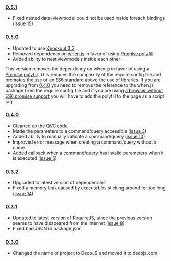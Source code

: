 
### [0.5.1](https://github.com/decojs/DecoJS/releases/tag/v0.5.1)

 * Fixed nested data-viewmodel could not be used inside foreach bindings ([issue 15](https://github.com/decojs/DecoJS/issues/15))



### [0.5.0](https://github.com/decojs/DecoJS/releases/tag/v0.5.0)

 * Updated to use [Knockout 3.2](http://knockoutjs.com/)
 * Removed dependency on [when.js](https://github.com/cujojs/when) in favor of using [Promise polyfill](https://github.com/jakearchibald/es6-promise)
 * Added ability to nest viewmodels inside each other

This version removes the dependency on when.js in favor of using a [Promise polyfill](https://github.com/jakearchibald/es6-promise). This reduces the complexity of the require config file and promotes the use of an ES6 standard above the use of libraries. If you are upgrading from [0.4.0](https://github.com/decojs/DecoJS/releases/tag/v0.4.0) you need to remove the reference to the when.js package from the require config file and if you are using [a browser without ES6 promise support](http://caniuse.com/#search=promise) you will have to add the polyfill to the page as a script tag.


### [0.4.0](https://github.com/decojs/DecoJS/releases/tag/v0.4.0)

 * Cleaned up the QVC code
 * Made the parameters to a command/query accessible ([issue 3](https://github.com/decojs/DecoJS/issues/3))
 * Added ability to manually validate a command/query ([issue 10](https://github.com/decojs/DecoJS/issues/10))
 * Improved error message when creating a command/query without a name
 * Added callback when a command/query has invalid parameters when it is executed ([issue 5](https://github.com/decojs/DecoJS/issues/5))


### [0.3.2](https://github.com/decojs/DecoJS/releases/tag/v0.3.2)

 * Upgraded to latest version of dependencies
 * Fixed a memory leak caused by executables sticking around for too long ([issue 14](https://github.com/decojs/DecoJS/issues/14))


### [0.3.1](https://github.com/decojs/DecoJS/releases/tag/v0.3.1)

 * Updated to latest version of RequireJS, since the previous version seems to have disapeared from the internet ([issue 8](https://github.com/decojs/DecoJS/issues/8))
 * Fixed bad JSON in package.json


### [0.3.0](https://github.com/decojs/DecoJS/releases/tag/v0.3.0)

 * Changed the name of project to DecoJS and moved it to decojs.com

